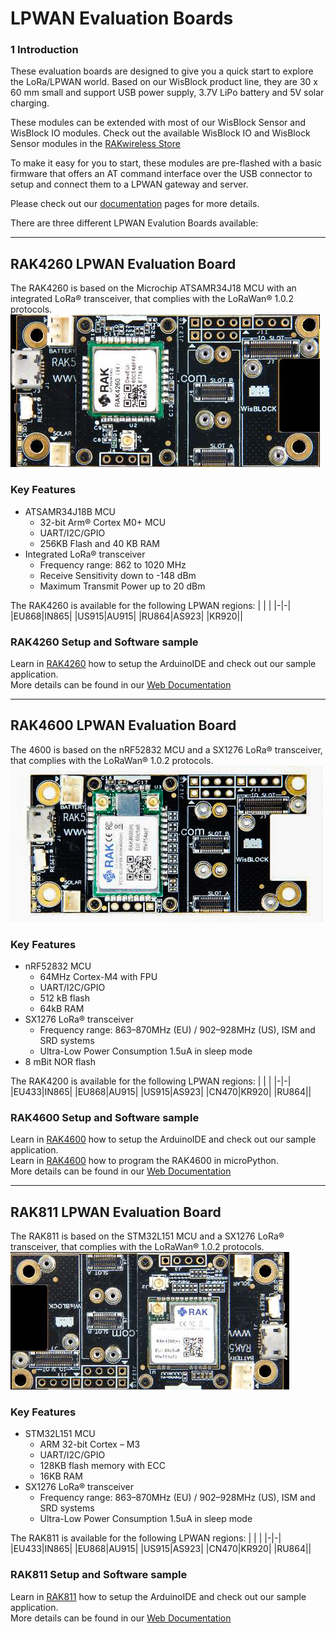 # LPWAN Evaluation Boards

### 1 Introduction
These evaluation boards are designed to give you a quick start to explore the LoRa/LPWAN world.
Based on our WisBlock product line, they are 30 x 60 mm small and support USB power supply, 3.7V LiPo battery and 5V solar charging.    

These modules can be extended with most of our WisBlock Sensor and WisBlock IO modules. Check out the available WisBlock IO and WisBlock Sensor modules in the [RAKwireless Store](https://store.rakwireless.com/)

To make it easy for you to start, these modules are pre-flashed with a basic firmware that offers an AT command interface over the USB connector to setup and connect them to a LPWAN gateway and server.

Please check out our [documentation](https://doc.rakwireless.com) pages for more details.

There are three different LPWAN Evalution Boards available:   

----
## RAK4260 LPWAN Evaluation Board
The RAK4260 is based on the Microchip ATSAMR34J18 MCU with an integrated LoRa® transceiver, that complies with the LoRaWan® 1.0.2 protocols.    
![image](/res/RAK4260-1.png)    
### Key Features
- ATSAMR34J18B MCU
  - 32-bit Arm® Cortex M0+ MCU
  - UART/I2C/GPIO
  - 256KB Flash and 40 KB RAM
- Integrated LoRa® transceiver
  - Frequency range: 862 to 1020 MHz
  - Receive Sensitivity down to -148 dBm
  - Maximum Transmit Power up to 20 dBm

The RAK4260 is available for the following LPWAN regions:
| | |
|-|-|
|EU868|IN865|
|US915|AU915|
|RU864|AS923|
|KR920||
### RAK4260 Setup and Software sample
Learn in [RAK4260](/RAK4260) how to setup the ArduinoIDE and check out our sample application.     
More details can be found in our [Web Documentation](https://doc.rakwireless.com/rak4260-lora-evaluation-board/overview)    

----
## RAK4600 LPWAN Evaluation Board
The 4600 is based on the nRF52832  MCU and a SX1276 LoRa® transceiver, that complies with the LoRaWan® 1.0.2 protocols.    
![image](/res/RAK4600-s.jpg)    
### Key Features
- nRF52832 MCU
  - 64MHz Cortex-M4 with FPU
  - UART/I2C/GPIO
  - 512 kB flash
  - 64kB RAM
- SX1276 LoRa® transceiver
  - Frequency range: 863–870MHz (EU) / 902–928MHz (US), ISM and SRD systems
  - Ultra-Low Power Consumption 1.5uA in sleep mode
- 8 mBit NOR flash

The RAK4200 is available for the following LPWAN regions:
| | |
|-|-|
|EU433|IN865|
|EU868|AU915|
|US915|AS923|
|CN470|KR920|
|RU864||
### RAK4600 Setup and Software sample
Learn in [RAK4600](/RAK4600/arduino) how to setup the ArduinoIDE and check out our sample application.     
Learn in [RAK4600](/RAK4600/micropython) how to program the RAK4600 in microPython.     
More details can be found in our [Web Documentation](https://doc.rakwireless.com/rak4600-lora-evaluation-board/overview)    

----
## RAK811 LPWAN Evaluation Board
The RAK811 is based on the STM32L151 MCU and a SX1276 LoRa® transceiver, that complies with the LoRaWan® 1.0.2 protocols.    
![image](/res/RAK4200-1.png)    
### Key Features
- STM32L151 MCU
  - ARM 32-bit Cortex – M3
  - UART/I2C/GPIO
  - 128KB flash memory with ECC
  - 16KB RAM
- SX1276 LoRa® transceiver
  - Frequency range: 863–870MHz (EU) / 902–928MHz (US), ISM and SRD systems
  - Ultra-Low Power Consumption 1.5uA in sleep mode

The RAK811 is available for the following LPWAN regions:
| | |
|-|-|
|EU433|IN865|
|EU868|AU915|
|US915|AS923|
|CN470|KR920|
|RU864||
### RAK811 Setup and Software sample
Learn in [RAK811](/RAK811) how to setup the ArduinoIDE and check out our sample application.     
More details can be found in our [Web Documentation](https://doc.rakwireless.com/rak811-lora-evaluation-board)    


